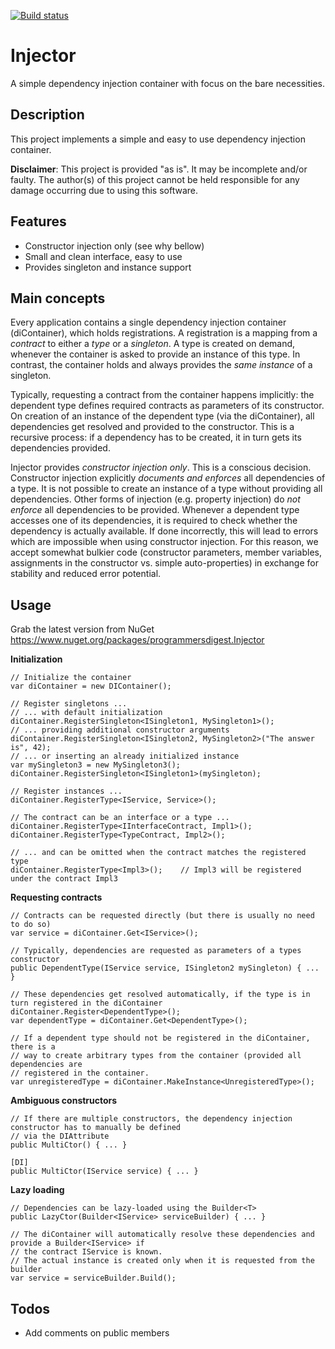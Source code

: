 [![Build status](https://ci.appveyor.com/api/projects/status/vtldv38jemgkhmvf/branch/master?svg=true)](https://ci.appveyor.com/project/programmersdigest/injector/branch/master)
# Injector
A simple dependency injection container with focus on the bare necessities.

## Description
This project implements a simple and easy to use dependency injection container. 

**Disclaimer**: This project is provided "as is". It may be incomplete and/or faulty. The author(s) of this project cannot be held responsible for any damage occurring due to using this software.

## Features
- Constructor injection only (see why bellow)
- Small and clean interface, easy to use
- Provides singleton and instance support

## Main concepts
Every application contains a single dependency injection container (diContainer), which holds registrations. A registration is a mapping from a _contract_ to either a _type_ or a _singleton_. A type is created on demand, whenever the container is asked to provide an instance of this type. In contrast, the container holds and always provides the _same instance_ of a singleton.

Typically, requesting a contract from the container happens implicitly: the dependent type defines required contracts as parameters of its constructor. On creation of an instance of the dependent type (via the diContainer), all dependencies get resolved and provided to the constructor. This is a recursive process: if a dependency has to be created, it in turn gets its dependencies provided.

Injector provides _constructor injection only_. This is a conscious decision. Constructor injection explicitly _documents and enforces_ all dependencies of a type. It is not possible to create an instance of a type without providing all dependencies.
Other forms of injection (e.g. property injection) do _not enforce_ all dependencies to be provided. Whenever a dependent type accesses one of its dependencies, it is required to check whether the dependency is actually available. If done incorrectly, this will lead to errors which are impossible when using constructor injection.
For this reason, we accept somewhat bulkier code (constructor parameters, member variables, assignments in the constructor vs. simple auto-properties) in exchange for stability and reduced error potential.

## Usage
Grab the latest version from NuGet https://www.nuget.org/packages/programmersdigest.Injector

**Initialization**
```
// Initialize the container
var diContainer = new DIContainer();

// Register singletons ...
// ... with default initialization
diContainer.RegisterSingleton<ISingleton1, MySingleton1>();
// ... providing additional constructor arguments
diContainer.RegisterSingleton<ISingleton2, MySingleton2>("The answer is", 42);
// ... or inserting an already initialized instance
var mySingleton3 = new MySingleton3();
diContainer.RegisterSingleton<ISingleton1>(mySingleton);

// Register instances ...
diContainer.RegisterType<IService, Service>();

// The contract can be an interface or a type ...
diContainer.RegisterType<IInterfaceContract, Impl1>();
diContainer.RegisterType<TypeContract, Impl2>();

// ... and can be omitted when the contract matches the registered type
diContainer.RegisterType<Impl3>();    // Impl3 will be registered under the contract Impl3
```

**Requesting contracts**
```
// Contracts can be requested directly (but there is usually no need to do so)
var service = diContainer.Get<IService>();

// Typically, dependencies are requested as parameters of a types constructor
public DependentType(IService service, ISingleton2 mySingleton) { ... }

// These dependencies get resolved automatically, if the type is in turn registered in the diContainer
diContainer.Register<DependentType>();
var dependentType = diContainer.Get<DependentType>();

// If a dependent type should not be registered in the diContainer, there is a
// way to create arbitrary types from the container (provided all dependencies are
// registered in the container.
var unregisteredType = diContainer.MakeInstance<UnregisteredType>();
```

**Ambiguous constructors**
```
// If there are multiple constructors, the dependency injection constructor has to manually be defined
// via the DIAttribute
public MultiCtor() { ... }

[DI]
public MultiCtor(IService service) { ... }
```

**Lazy loading**
```
// Dependencies can be lazy-loaded using the Builder<T>
public LazyCtor(Builder<IService> serviceBuilder) { ... }

// The diContainer will automatically resolve these dependencies and provide a Builder<IService> if
// the contract IService is known.
// The actual instance is created only when it is requested from the builder
var service = serviceBuilder.Build();
```

## Todos
- Add comments on public members
